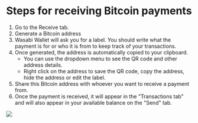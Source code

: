 # Steps for receiving Bitcoin payments

1. Go to the Receive tab.
2. Generate a Bitcoin address
3. Wasabi Wallet will ask you for a label. You should write what the payment is for or who it is from to keep track of your transactions.
4. Once generated, the address is automatically copied to your clipboard.
   * You can use the dropdown menu to see the QR code and other address details.
   * Right click on the address to save the QR code, copy the address, hide the address or edit the label.
5. Share this Bitcoin address with whoever you want to receive a payment from.
6. Once the payment is received, it will appear in the "Transactions tab" and will also appear in your available balance on the "Send" tab.

![](<../.gitbook/assets/Wasabi receive.gif>)
